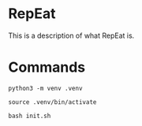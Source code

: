 # RepEat
This is a description of what RepEat is.

# Commands

`python3 -m venv .venv`

`source .venv/bin/activate`

`bash init.sh`
